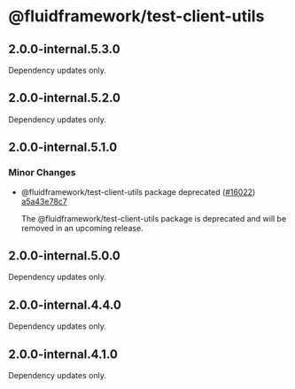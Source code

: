 # @fluidframework/test-client-utils

## 2.0.0-internal.5.3.0

Dependency updates only.

## 2.0.0-internal.5.2.0

Dependency updates only.

## 2.0.0-internal.5.1.0

### Minor Changes

-   @fluidframework/test-client-utils package deprecated ([#16022](https://github.com/microsoft/FluidFramework/issues/16022)) [a5a43e78c7](https://github.com/microsoft/FluidFramework/commits/a5a43e78c786f4b0b9fdf26e3a8a03def9096dbd)

    The @fluidframework/test-client-utils package is deprecated and will be removed in an upcoming release.

## 2.0.0-internal.5.0.0

Dependency updates only.

## 2.0.0-internal.4.4.0

Dependency updates only.

## 2.0.0-internal.4.1.0

Dependency updates only.
